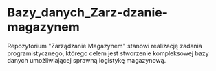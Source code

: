 # Bazy_danych_Zarz-dzanie-magazynem
Repozytorium "Zarządzanie Magazynem" stanowi realizację zadania programistycznego, którego celem jest stworzenie kompleksowej bazy danych umożliwiającej sprawną logistykę magazynową.
